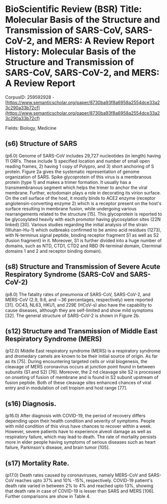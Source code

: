 # BioScientific Review (BSR) Title: Molecular Basis of the Structure and Transmission of SARS-CoV, SARS-CoV-2, and MERS: A Review Report History: Molecular Basis of the Structure and Transmission of SARS-CoV, SARS-CoV-2, and MERS: A Review Report

CorpusID: 259592928 - [https://www.semanticscholar.org/paper/8730ba93f8a6958a2554dce33a23c290a33b72cf](https://www.semanticscholar.org/paper/8730ba93f8a6958a2554dce33a23c290a33b72cf)

Fields: Biology, Medicine

## (s6) Structure of SARS
(p6.0) Genome of SARS-CoV includes 29,727 nucleotides (in length) having 11 ORFs. These include 1) specified location and number of small open reading frames, 2) having 1 copy of Polypro, and 3) short anchoring of S protein. Figure 2a gives the systematic representation of genome organization of SARS. Spike glycoprotein of this virus is a membranous protein (type 1) and makes a trimer formation. It usually has a transmembranous segment which helps the trimer to anchor the viral membrane. Further, ectodomain plays a role in decorating its virion surface. On the cell surface of the host, it mostly binds to ACE2 enzyme (receptor angiotensin-converting enzyme 2) which is a receptor present on the host's surface resulting in membrane fusion, while undergoing various rearrangements related to the structure [15]. This glycoprotein is reported to be glycosylated heavily with each promotor having glycosylation sites (22N linked) [30]. Various studies regarding the initial analysis of the strain (Wuhan-Hu-1) which outbreaks confirmed to be amino acid residues (1273), with N-terminus signal peptide, binding receptor fragment S1 as well as S2 (fusion fragment) in it. Moreover, S1 is further divided into a huge number of domains, such as NTD, CTD1, CTD2 and RBD (N-terminal domain, Cterminal domains 1 and 2 and receptor binding domain).
## (s8) Structure and Transmission of Severe Acute Respiratory Syndrome (SARS-CoV and SARS-CoV-2)
(p8.0) The fatality rates of pneumonia of SARS-CoV, SARS-CoV-2, and MERS-CoV (2.9, 9.6, and ∼36 percentages, respectively) were reported [31]. OC43, NL63, HKU1, and 229E (HCoV-s) also have the capability to cause diseases, although they are self-limited and show mild symptoms [32]. The general structure of SARS-CoV-2 is shown in Figure 2b. 
## (s12) Structure and Transmission of Middle East Respiratory Syndrome (MERS)
(p12.0) Middle East respiratory syndrome (MERS) is a respiratory syndrome and dromedary camels are known to be their initial source of origin. As far as its  [75]. During encountering targeted cells or viral biogenesis, the cleavage of MERS coronavirus occurs at junction point found in between subunits (S1 and S2) [76]. Moreover, the 2 nd cleavage site S2 is processed on onseting of fusion of membrane and is found in S2 subunit upstream of fusion peptide. Both of these cleavage sites enhanced chances of viral entry and in modulation of cell tropism and host range [77].
## (s16) Diagnosis.
(p16.0) After diagnosis with COVID-19, the period of recovery differs depending upon their health condition and severity of symptoms. People with mild condition of this virus have chances to recover within a week. However, severe patients have to experience alveoli damage as well as respiratory failure, which may lead to death. The rate of mortality persists more in elder people having symptoms of serious diseases such as heart failure, Parkinson's disease, and brain tumor [105].
## (s17) Mortality Rate.
(p17.0) Death rates caused by coronaviruses, namely MERS-CoV and SARS-CoV reaches upto 37% and 10% -15%, respectively. COVID-19 patient's death rate varied in between 2% to 4% and reached upto 13%, showing that death rate in case of COVID-19 is lesser than SARS and MERS [106]. Further comparisons are show in Table 4.

